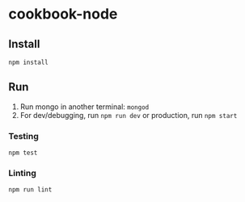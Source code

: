 cookbook-node
=============

## Install
`npm install`

## Run
1. Run mongo in another terminal: `mongod`
2. For dev/debugging, run `npm run dev` or production, run `npm start`

### Testing
`npm test`

### Linting
`npm run lint`
